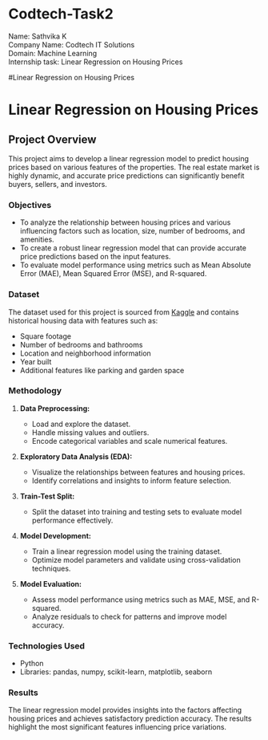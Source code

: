 # Codtech-Task2

Name: Sathvika K <br>
Company Name: Codtech IT Solutions <br>
Domain: Machine Learning <br>
Internship task: Linear Regression on Housing Prices <br>

#Linear Regression on Housing Prices


# Linear Regression on Housing Prices

## Project Overview

This project aims to develop a linear regression model to predict housing prices based on various features of the properties. The real estate market is highly dynamic, and accurate price predictions can significantly benefit buyers, sellers, and investors.

### Objectives

- To analyze the relationship between housing prices and various influencing factors such as location, size, number of bedrooms, and amenities.
- To create a robust linear regression model that can provide accurate price predictions based on the input features.
- To evaluate model performance using metrics such as Mean Absolute Error (MAE), Mean Squared Error (MSE), and R-squared.

### Dataset

The dataset used for this project is sourced from [Kaggle](https://www.kaggle.com/) and contains historical housing data with features such as:

- Square footage
- Number of bedrooms and bathrooms
- Location and neighborhood information
- Year built
- Additional features like parking and garden space

### Methodology

1. **Data Preprocessing:**
   - Load and explore the dataset.
   - Handle missing values and outliers.
   - Encode categorical variables and scale numerical features.

2. **Exploratory Data Analysis (EDA):**
   - Visualize the relationships between features and housing prices.
   - Identify correlations and insights to inform feature selection.

3. **Train-Test Split:**
   - Split the dataset into training and testing sets to evaluate model performance effectively.

4. **Model Development:**
   - Train a linear regression model using the training dataset.
   - Optimize model parameters and validate using cross-validation techniques.

5. **Model Evaluation:**
   - Assess model performance using metrics such as MAE, MSE, and R-squared.
   - Analyze residuals to check for patterns and improve model accuracy.

### Technologies Used

- Python
- Libraries: pandas, numpy, scikit-learn, matplotlib, seaborn

### Results

The linear regression model provides insights into the factors affecting housing prices and achieves satisfactory prediction accuracy. The results highlight the most significant features influencing price variations.

